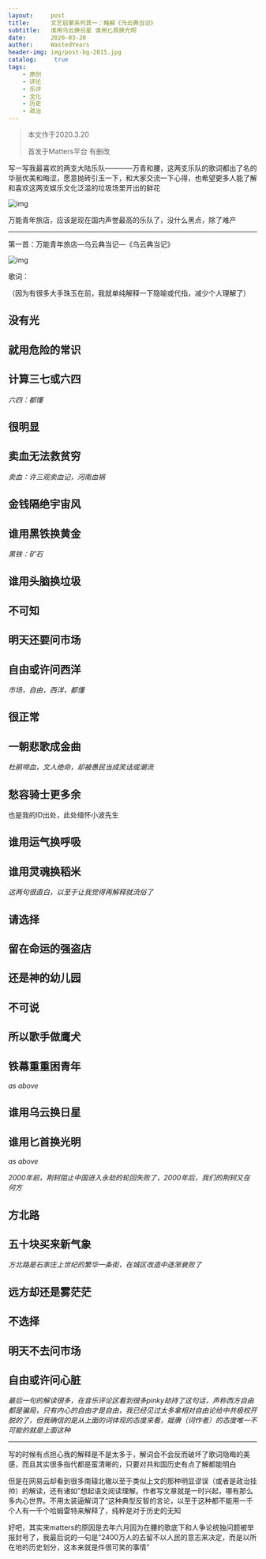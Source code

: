 ```yaml
---
layout:     post
title:      文艺启蒙系列其一：略解《乌云典当记》
subtitle:   谁用乌云换日星 谁用匕首换光明
date:       2020-03-20
author:     WastedYears
header-img: img/post-bg-2015.jpg
catalog: 	 true
tags:
    - 原创
    - 评论
    - 乐评
    - 文化
    - 历史
    - 政治
---
```


>  本文作于2020.3.20  
>
>  首发于Matters平台  有删改

写一写我最喜欢的两支大陆乐队————万青和腰，这两支乐队的歌词都出了名的华丽优美和晦涩，愿意抛砖引玉一下，和大家交流一下心得，也希望更多人能了解和喜欢这两支娱乐文化泛滥的垃圾场里开出的鲜花

![img](https://assets.matters.news/embed/bef9c5a8-7e95-4d4e-a7fe-99c93c77b740.jpeg)



万能青年旅店，应该是现在国内声誉最高的乐队了，没什么黑点，除了难产

------

第一首：万能青年旅店—乌云典当记—《乌云典当记》

![img](https://assets.matters.news/embed/4d138501-d2ab-46d5-bf8e-02895dedc905.jpeg)

歌词：

（因为有很多大手珠玉在前，我就单纯解释一下隐喻或代指，减少个人理解了）

## **没有光**

## **就用危险的常识**

## **计算三七或六四**

*六四：都懂*



## **很明显**

## **卖血无法救贫穷**

*卖血：许三观卖血记，河南血祸*

## **金钱隔绝宇宙风**

 

## **谁用黑铁换黄金**

*黑铁：矿石*

## **谁用头脑换垃圾**





## **不可知**

## **明天还要问市场**

## **自由或许问西洋**

*市场，自由，西洋，都懂*



## **很正常**

## **一朝悲歌成金曲**

*杜鹃啼血，文人绝命，却被愚民当成笑话或潮流*

## **愁容骑士更多余**

也是我的ID出处，此处缅怀小波先生





## **谁用运气换呼吸**

## **谁用灵魂换稻米**

*这两句很直白，以至于让我觉得再解释就流俗了*





## **请选择**

## **留在命运的强盗店**

## **还是神的幼儿园**

## **不可说**

## **所以歌手做鹰犬**

## **铁幕重重困青年**

*as above*





## **谁用乌云换日星**

## **谁用匕首换光明**

*as above* 

*2000年前，荆轲阻止中国进入永劫的轮回失败了，2000年后，我们的荆轲又在何方*





## **方北路**

## **五十块买来新气象**

*方北路是石家庄上世纪的繁华一条街，在城区改造中逐渐衰败了*



## **远方却还是雾茫茫**

## **不选择**

## **明天不去问市场**

## **自由或许问心脏**



*最后一句的解读很多，在音乐评论区看到很多pinky劫持了这句话，声称西方自由都是骗局，只有内心的自由才是自由，我已经见过太多拿相对自由论给中共极权开脱的了，但我确信的是从上面的词体现的态度来看，姬赓（词作者）的态度唯一不可能的就是上面这种*

------



写的时候有点担心我的解释是不是太多于，解词会不会反而破坏了歌词隐晦的美感，而且其实很多指代都是蛮清晰的，只要对共和国历史有点了解都能明白

但是在网易云却看到很多南辕北辙以至于类似上文的那种明显谬误（或者是政治挂帅）的解读，还有诸如”想起语文阅读理解。作者写文章就是一时兴起，哪有那么多内心世界。不用太装逼解词了“这种典型反智的言论，以至于这种都不能用一千个人有一千个哈姆雷特来解释了，纯粹是对于历史的无知

好吧，其实来matters的原因是去年六月因为在腰的歌底下和人争论统独问题被举报封号了，我最后说的一句是”2400万人的去留不以人民的意志来决定，而是以所在地的历史划分，这本来就是件很可笑的事情”